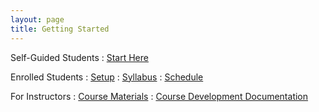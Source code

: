 ```yaml
---
layout: page
title: Getting Started
---
```


Self-Guided Students
: <a href="{{ site.baseurl}}/START-for-self-guided-students">
  <i class="fa fa-play-circle fa-fw"></i> Start Here</a>

Enrolled Students
: <a href="{{ site.baseurl}}/computer-setup">
  <i class="fa fa-download fa-fw"></i> Setup</a>
: <a href="{{ site.baseurl}}/syllabus">
  <i class="fa fa-file-text-o fa-fw"></i> Syllabus</a>
: <a href="{{ site.baseurl}}/schedule">
  <i class="fa fa-calendar fa-fw"></i> Schedule</a>

For Instructors
: <a href="{{ site.baseurl}}/nav/course-materials">
  <i class="fa fa-university fa-fw"></i> Course Materials</a>
: <a href="{{ site.baseurl}}/docs">
  <i class="fa fa-question-circle fa-fw"></i> Course Development Documentation</a>
